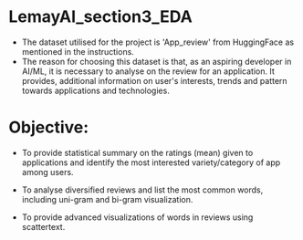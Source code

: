 # LemayAI_section3_EDA

- The dataset utilised for the project is 'App_review' from HuggingFace as mentioned in the instructions.
- The reason for choosing this dataset is that, as an aspiring developer in AI/ML, it is necessary to analyse on the review for an application. It provides, additional information on user's interests, trends and pattern towards applications and technologies.<br>
# Objective: <br>
- To provide statistical summary on the ratings (mean) given to applications and identify the most interested variety/category of app among users.  <br>

- To analyse diversified reviews and list the most common words, including uni-gram and bi-gram visualization. <br>

- To provide advanced visualizations of words in reviews using scattertext.
